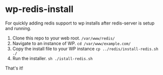 # wp-redis-install
For quickly adding redis support to wp installs after redis-server is setup and running.


1. Clone this repo to your web root.  `/var/www/redis/`
2. Navigate to an instance of WP. `cd /var/www/example.com/`
3. Copy the install file to your WP instance `cp ../redis/install-redis.sh ./`
4. Run the installer. `sh ./istall-redis.sh`

That's it!
